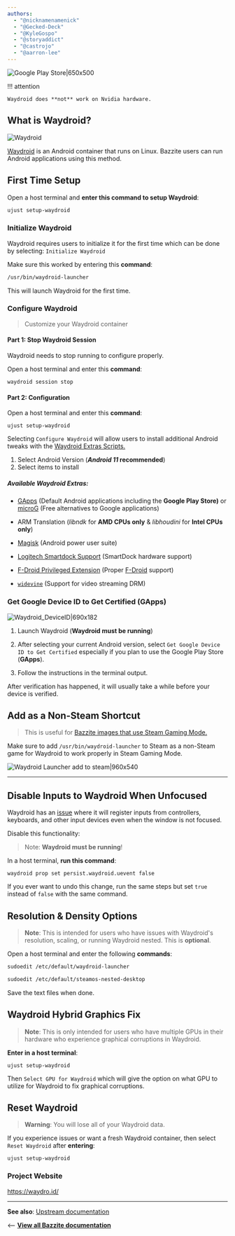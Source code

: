 ```yaml
---
authors:
  - "@nicknamenamenick"
  - "@Gecked-Deck"
  - "@KyleGospo"
  - "@storyaddict"
  - "@castrojo"
  - "@aarron-lee"
---
```


<!-- ANCHOR: METADATA -->
<!--{"url_discourse": "https://universal-blue.discourse.group/docs?topic=32", "fetched_at": "2024-09-03 16:43:06.740654+00:00"}-->
<!-- ANCHOR_END: METADATA -->

![Google Play Store|650x500](../img/Google_Play_Store.jpeg)

!!! attention
    
    Waydroid does **not** work on Nvidia hardware.

## What is Waydroid?

![Waydroid](../img/Waydroid.jpeg)

[Waydroid](https://waydro.id/) is an Android container that runs on Linux. Bazzite users can run Android applications using this method.

## First Time Setup

Open a host terminal and **enter this command to setup Waydroid**:

```bash
ujust setup-waydroid
```

### Initialize Waydroid

Waydroid requires users to initialize it for the first time which can be done by selecting:
`Initialize Waydroid`

Make sure this worked by entering this **command**:

```bash
/usr/bin/waydroid-launcher
```

This will launch Waydroid for the first time.

### Configure Waydroid

> Customize your Waydroid container

#### Part 1: Stop Waydroid Session

Waydroid needs to stop running to configure properly.

Open a host terminal and enter this **command**:

```command
waydroid session stop
```

#### Part 2: Configuration

Open a host terminal and enter this **command**:

```
ujust setup-waydroid
```

Selecting `Configure Waydroid` will allow users to install additional Android tweaks with the [Waydroid Extras Scripts.](https://github.com/casualsnek/waydroid_script#waydroid-extras-script)

1. Select Android Version (**_Android 11_ recommended**)
2. Select items to install

##### Available Waydroid Extras:

- [GApps](https://github.com/opengapps/opengapps/wiki/FAQ) (Default Android applications including the **Google Play Store)** or [microG](https://microg.org/) (Free alternatives to Google applications)

- ARM Translation (_libndk_ for **AMD CPUs only** & _libhoudini_ for **Intel CPUs only**)

- [Magisk](https://github.com/topjohnwu/Magisk) (Android power user suite)

- [Logitech Smartdock Support](https://support.logi.com/hc/en-us/articles/360023201574-What-is-SmartDock) (SmartDock hardware support)

- [F-Droid Privileged Extension](https://f-droid.org/packages/org.fdroid.fdroid.privileged/) (Proper [F-Droid](https://f-droid.org/en/packages/) support)

- [`widevine`](https://widevine.com/) (Support for video streaming DRM)

### Get Google Device ID to Get Certified (**GApps**)

![Waydroid_DeviceID|690x182](../img/Waydroid_DeviceID.png)

1. Launch Waydroid
   (**Waydroid must be running**)

2. After selecting your current Android version, select `Get Google Device ID to Get Certified` especially if you plan to use the Google Play Store (**GApps**).

3. Follow the instructions in the terminal output.

After verification has happened, it will usually take a while before your device is verified.

## Add as a Non-Steam Shortcut

> This is useful for [Bazzite images that use Steam Gaming Mode.](../Handheld_and_HTPC_edition/Steam_Gaming_Mode.md)

Make sure to add `/usr/bin/waydroid-launcher` to Steam as a non-Steam game for Waydroid to work properly in Steam Gaming Mode.

![Waydroid Launcher add to steam|960x540](../img/waydroid_launcher_add_to_steam.jpg)

<hr>

## Disable Inputs to Waydroid When Unfocused

Waydroid has an [issue](https://github.com/waydroid/waydroid/issues/135) where it will register inputs from controllers, keyboards, and other input devices even when the window is not focused.

Disable this functionality:

> Note: **Waydroid must be running**!

In a host terminal, **run this command**:

```command
waydroid prop set persist.waydroid.uevent false
```

If you ever want to undo this change, run the same steps but set `true` instead of `false` with the same command.

## Resolution & Density Options

> **Note**: This is intended for users who have issues with Waydroid's resolution, scaling, or running Waydroid nested. This is **optional**.

Open a host terminal and enter the following **commands**:

```bash
sudoedit /etc/default/waydroid-launcher
```

```bash
sudoedit /etc/default/steamos-nested-desktop
```

Save the text files when done.

## Waydroid Hybrid Graphics Fix

> **Note**: This is only intended for users who have multiple GPUs in their hardware who experience graphical corruptions in Waydroid.

**Enter in a host terminal**:

```
ujust setup-waydroid
```

Then `Select GPU for Waydroid` which will give the option on what GPU to utilize for Waydroid to fix graphical corruptions.

## Reset Waydroid

> **Warning**: You will lose all of your Waydroid data.

If you experience issues or want a fresh Waydroid container, then select `Reset Waydroid` after **entering**:

```
ujust setup-waydroid
```

### Project Website

https://waydro.id/

<hr>

**See also**: [Upstream documentation](https://docs.waydro.id/)

<-- [**View all Bazzite documentation**](../index.md)
